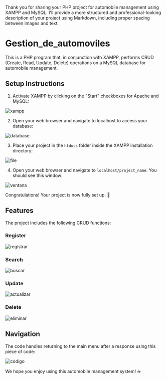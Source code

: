 Thank you for sharing your PHP project for automobile management using XAMPP and MySQL. I'll provide a more structured and professional-looking description of your project using Markdown, including proper spacing between images and text.

# Gestion_de_automoviles

This is a PHP program that, in conjunction with XAMPP, performs CRUD (Create, Read, Update, Delete) operations on a MySQL database for automobile management.

## Setup Instructions

1. Activate XAMPP by clicking on the "Start" checkboxes for Apache and MySQL:

![xampp](https://github.com/user-attachments/assets/04223549-caa8-4fa3-a4e3-6de21d0a0b3c)

2. Open your web browser and navigate to localhost to access your database:

![database](https://github.com/user-attachments/assets/833c4808-879b-4e0d-90e5-e66559b58300)

3. Place your project in the `htdocs` folder inside the XAMPP installation directory:

![file](https://github.com/user-attachments/assets/677e7f75-5f24-4cb3-91a1-f7e5ae333238)

4. Open your web browser and navigate to `localhost/project_name`. You should see this window:

![ventana](https://github.com/user-attachments/assets/0a1726a3-c38e-4cd5-8a17-7dc7ed99bb0d)

Congratulations! Your project is now fully set up. 🎉

## Features

The project includes the following CRUD functions:

### Register

![registrar](https://github.com/user-attachments/assets/5b713538-029f-4475-b604-f93e3a1a6c43)

### Search

![buscar](https://github.com/user-attachments/assets/0be135ea-3692-49df-82bc-ca6611ec47c6)

### Update

![actualizar](https://github.com/user-attachments/assets/310853be-5555-4e6c-93a2-805ac7bfb6fe)

### Delete

![eliminar](https://github.com/user-attachments/assets/b5d2ccc0-33f4-44a6-989c-c2d2089eb084)

## Navigation

The code handles returning to the main menu after a response using this piece of code:

![codigo](https://github.com/user-attachments/assets/38c1d1d1-b9e4-47a4-9968-a3dece9142a5)

We hope you enjoy using this automobile management system! ☕













